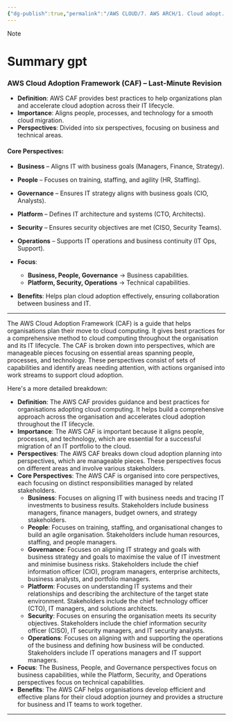 ```yaml
---
{"dg-publish":true,"permalink":"/AWS CLOUD/7. AWS ARCH/1. Cloud adopt. framework/","title":"Cloud adopt. framework","tags":["aws","caf","cloud-adoption-framework","waf","aws-well-architecture-framework"],"created":"2025-02-19T23:32:48.917+05:30"}
---
```



> [!NOTE]
> # Summary gpt
> 
> ### **AWS Cloud Adoption Framework (CAF) – Last-Minute Revision**
> 
> - **Definition**: AWS CAF provides best practices to help organizations plan and accelerate cloud adoption across their IT lifecycle.
> - **Importance**: Aligns people, processes, and technology for a smooth cloud migration.
> - **Perspectives**: Divided into six perspectives, focusing on business and technical areas.
> 
> #### **Core Perspectives:**
> 
> - **Business** – Aligns IT with business goals (Managers, Finance, Strategy).
>     
> - **People** – Focuses on training, staffing, and agility (HR, Staffing).
>     
> - **Governance** – Ensures IT strategy aligns with business goals (CIO, Analysts).
>     
> - **Platform** – Defines IT architecture and systems (CTO, Architects).
>     
> - **Security** – Ensures security objectives are met (CISO, Security Teams).
>     
> - **Operations** – Supports IT operations and business continuity (IT Ops, Support).
>     
> - **Focus**:
>     
>     - **Business, People, Governance** → Business capabilities.
>     - **Platform, Security, Operations** → Technical capabilities.
> - **Benefits**: Helps plan cloud adoption effectively, ensuring collaboration between business and IT.
> 

---
The AWS Cloud Adoption Framework (CAF) is a guide that helps organisations plan their move to cloud computing. It gives best practices for a comprehensive method to cloud computing throughout the organisation and its IT lifecycle. The CAF is broken down into perspectives, which are manageable pieces focusing on essential areas spanning people, processes, and technology. These perspectives consist of sets of capabilities and identify areas needing attention, with actions organised into work streams to support cloud adoption.

Here's a more detailed breakdown:

- **Definition**: The AWS CAF provides guidance and best practices for organisations adopting cloud computing. It helps build a comprehensive approach across the organisation and accelerates cloud adoption throughout the IT lifecycle.
- **Importance**: The AWS CAF is important because it aligns people, processes, and technology, which are essential for a successful migration of an IT portfolio to the cloud.
- **Perspectives**: The AWS CAF breaks down cloud adoption planning into perspectives, which are manageable pieces. These perspectives focus on different areas and involve various stakeholders.
- **Core Perspectives**: The AWS CAF is organised into core perspectives, each focusing on distinct responsibilities managed by related stakeholders.
    - **Business**: Focuses on aligning IT with business needs and tracing IT investments to business results. Stakeholders include business managers, finance managers, budget owners, and strategy stakeholders.
    - **People**: Focuses on training, staffing, and organisational changes to build an agile organisation. Stakeholders include human resources, staffing, and people managers.
    - **Governance**: Focuses on aligning IT strategy and goals with business strategy and goals to maximise the value of IT investment and minimise business risks. Stakeholders include the chief information officer (CIO), program managers, enterprise architects, business analysts, and portfolio managers.
    - **Platform**: Focuses on understanding IT systems and their relationships and describing the architecture of the target state environment. Stakeholders include the chief technology officer (CTO), IT managers, and solutions architects.
    - **Security**: Focuses on ensuring the organisation meets its security objectives. Stakeholders include the chief information security officer (CISO), IT security managers, and IT security analysts.
    - **Operations**: Focuses on aligning with and supporting the operations of the business and defining how business will be conducted. Stakeholders include IT operations managers and IT support managers.
- **Focus**: The Business, People, and Governance perspectives focus on business capabilities, while the Platform, Security, and Operations perspectives focus on technical capabilities.
- **Benefits**: The AWS CAF helps organisations develop efficient and effective plans for their cloud adoption journey and provides a structure for business and IT teams to work together.

---
